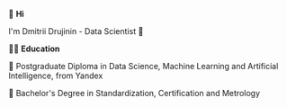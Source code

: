 👋 **Hi**

I'm Dmitrii Drujinin - Data Scientist 👀

👨‍🎓 **Education**

🌱 Postgraduate Diploma in Data Science, Machine Learning and Artificial Intelligence, 
from Yandex

🌱 Bachelor's Degree in Standardization, Certification and Metrology
